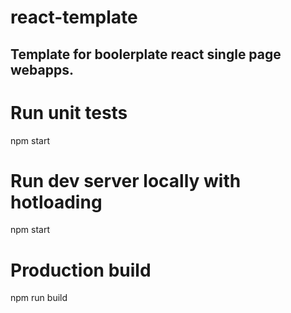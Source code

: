 # react-template
Template for boolerplate react single page webapps.
---

# Run unit tests
npm start

# Run dev server locally with hotloading
npm start

# Production build
npm run build